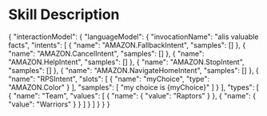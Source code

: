 # Skill Description
{
    "interactionModel": {
        "languageModel": {
            "invocationName": "alis valuable facts",
            "intents": [
                {
                    "name": "AMAZON.FallbackIntent",
                    "samples": []
                },
                {
                    "name": "AMAZON.CancelIntent",
                    "samples": []
                },
                {
                    "name": "AMAZON.HelpIntent",
                    "samples": []
                },
                {
                    "name": "AMAZON.StopIntent",
                    "samples": []
                },
                {
                    "name": "AMAZON.NavigateHomeIntent",
                    "samples": []
                },
                {
                    "name": "RPSIntent",
                    "slots": [
                        {
                            "name": "myChoice",
                            "type": "AMAZON.Color"
                        }
                    ],
                    "samples": [
                        "my choice is {myChoice}"
                    ]
                }
            ],
            "types": [
                {
                    "name": "Team",
                    "values": [
                        {
                            "name": {
                                "value": "Raptors"
                            }
                        },
                        {
                            "name": {
                                "value": "Warriors"
                            }
                        }
                    ]
                }
            ]
        }
    }
}
